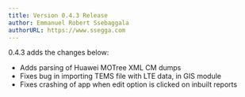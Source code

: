 ```yaml
---
title: Version 0.4.3 Release
author: Emmanuel Robert Ssebaggala
authorURL: https://www.ssegga.com
---
```


0.4.3 adds the changes below:
* Adds parsing of Huawei MOTree XML CM dumps
* Fixes bug in importing TEMS file with LTE data, in GIS module
* Fixes crashing of app when edit option is clicked on inbuilt reports